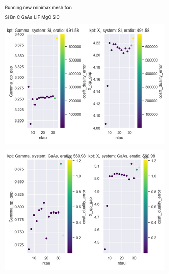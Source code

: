 Running new minimax mesh for:

Si
Bn
C
GaAs
LiF
MgO
SiC

![alt text](https://github.com/gmatteo/minimax_paper/blob/main/si.png?raw=true)

![alt text](https://github.com/gmatteo/minimax_paper/blob/main/gaas.png?raw=true)
